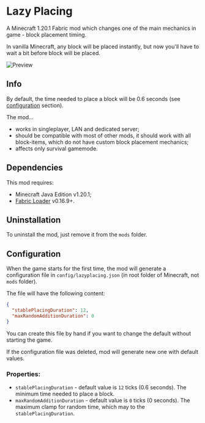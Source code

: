 # Lazy Placing

A Minecraft 1.20.1 Fabric mod which changes one of the main mechanics in game - block placement timing.

In vanilla Minecraft, any block will be placed instantly, but now you'll have to wait a bit before block will be placed.

![Preview](additional/preview.gif)

## Info

By default, the time needed to place a block will be 0.6 seconds (see [configuration](#Configuration) section).

The mod...

* works in singleplayer, LAN and dedicated server;
* should be compatible with most of other mods, it should work with all block-items, which do not have custom block placement mechanics;
* affects only survival gamemode.

## Dependencies

This mod requires:
* Minecraft Java Edition v1.20.1;
* [Fabric Loader](https://fabricmc.net/use/) v0.16.9+.

## Uninstallation

To uninstall the mod, just remove it from the `mods` folder.

## Configuration

When the game starts for the first time, the mod will generate a configuration file in `config/lazyplacing.json` (in root folder of Minecraft, not `mods` folder).

The file will have the following content:

```json
{
  "stablePlacingDuration": 12,
  "maxRandomAdditionDuration": 0
}
```

You can create this file by hand if you want to change the default without starting the game.

If the configuration file was deleted, mod will generate new one with default values.

### Properties:
* `stablePlacingDuration` - default value is `12` ticks (0.6 seconds). The minimum time needed to place a block.
* `maxRandomAdditionDuration` - default value is `0` ticks (0 seconds). The maximum clamp for random time, which may to the `stablePlacingDuration`.